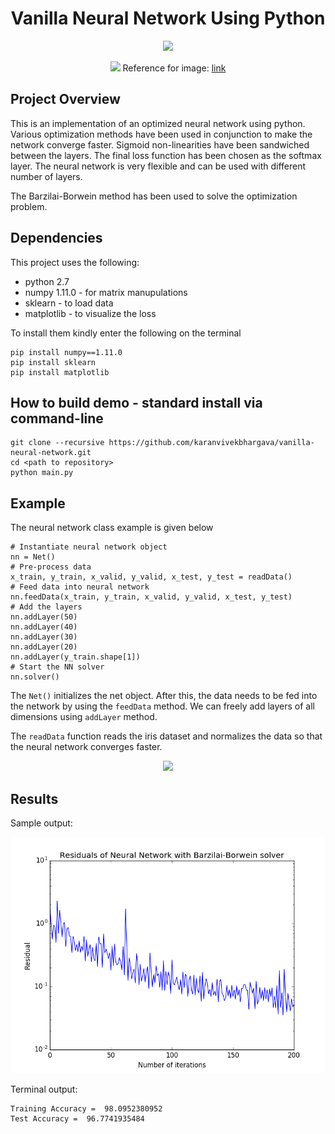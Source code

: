 <h1 align=center> Vanilla Neural Network Using Python </h1>
<p align="center">
<a href="https://travis-ci.org/karanvivekbhargava/vanilla-neural-network">
<img src="https://travis-ci.org/karanvivekbhargava/vanilla-neural-network.svg?branch=master">
</a>
<p align="center">
<img src="https://www.pyimagesearch.com/wp-content/uploads/2016/08/simple_neural_network_header.jpg">
Reference for image: <a href='https://www.pyimagesearch.com'>link</a>
</p>

## Project Overview

This is an implementation of an optimized neural network using python. Various optimization methods have been used in conjunction to make the network converge faster. Sigmoid non-linearities have been sandwiched between the layers. The final loss function has been chosen as the softmax layer. The neural network is very flexible and can be used with different number of layers.

The Barzilai-Borwein method has been used to solve the optimization problem.

## Dependencies

This project uses the following:
* python 2.7
* numpy 1.11.0 - for matrix manupulations
* sklearn - to load data
* matplotlib - to visualize the loss

To install them kindly enter the following on the terminal
```
pip install numpy==1.11.0
pip install sklearn
pip install matplotlib
```

## How to build demo - standard install via command-line
```
git clone --recursive https://github.com/karanvivekbhargava/vanilla-neural-network.git
cd <path to repository>
python main.py
```

## Example

The neural network class example is given below

```
# Instantiate neural network object
nn = Net()
# Pre-process data
x_train, y_train, x_valid, y_valid, x_test, y_test = readData()
# Feed data into neural network
nn.feedData(x_train, y_train, x_valid, y_valid, x_test, y_test)
# Add the layers
nn.addLayer(50)
nn.addLayer(40)
nn.addLayer(30)
nn.addLayer(20)
nn.addLayer(y_train.shape[1])
# Start the NN solver
nn.solver()
```
The `Net()` initializes the net object. After this, the data needs to be fed into the network by using the `feedData` method. We can freely add layers of all dimensions using `addLayer` method.

The `readData` function reads the iris dataset and normalizes the data so that the neural network converges faster.

<p align="center">
<img src = "UML/Activity_Diagram_v2.jpg">
</p>

## Results

Sample output:

<p align="center">
<img src = "result.png">
</p>

Terminal output:
```
Training Accuracy =  98.0952380952
Test Accuracy =  96.7741935484
```
